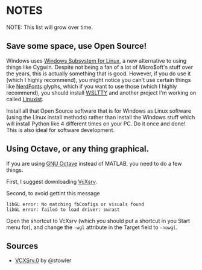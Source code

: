 # NOTES

NOTE: This list will grow over time.

## Save some space, use Open Source!
Windows uses [Windows Subsystem for Linux](https://docs.microsoft.com/en-us/windows/wsl/install-win10), a new alternative to using things like Cygwin. Despite not being a fan of a lot of Micro$oft's stuff over the years, this is actually something that is good.  However, if you do use it (which I highly recommend), you might notice you can't use certain things like [NerdFonts](http://nerdfonts.com/) glyphs, which if you want to use those (which I highly recommend), you should install [WSLTTY](https://github.com/mintty/wsltty) and another project I'm working on called [Linuxist](https://github.com/jrcharney/linuxist).

Install all that Open Source software that is for Windows as Linux software (using the Linux install methods) rather than install the Windows stuff which will install Python like 4 different times on your PC.  Do it once and done!  This is also ideal for software development.

## Using Octave, or any thing graphical.

If you are using [GNU Octave](https://www.gnu.org/software/octave/) instead of MATLAB, you need to do a few things.

First, I suggest downloading [VcXsrv](https://sourceforge.net/projects/vcxsrv/).

Second, to avoid gettint this message

```
libGL error: No matching fbConfigs or visuals found
libGL error: failed to load driver: swrast
```

Open the shortcut to VcXsrv (which you should put a shortcut in you Start menu for), and change the `-wgl` attribute in the Target field to `-nowgl`.


## Sources
* [VCXSrv.0](https://gist.github.com/stowler/9921780) by @stowler
